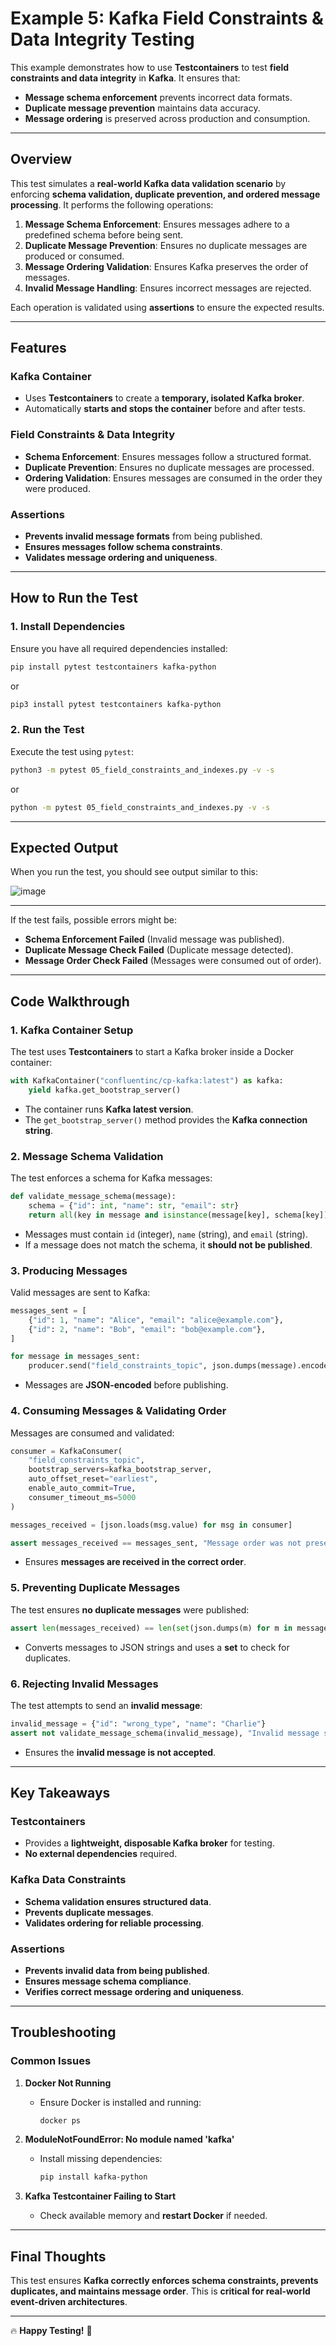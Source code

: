 # Example 5: Kafka Field Constraints & Data Integrity Testing

This example demonstrates how to use **Testcontainers** to test **field constraints and data integrity** in **Kafka**. It ensures that:

- **Message schema enforcement** prevents incorrect data formats.
- **Duplicate message prevention** maintains data accuracy.
- **Message ordering** is preserved across production and consumption.

---

## **Overview**

This test simulates a **real-world Kafka data validation scenario** by enforcing **schema validation, duplicate prevention, and ordered message processing**. It performs the following operations:

1. **Message Schema Enforcement**: Ensures messages adhere to a predefined schema before being sent.
2. **Duplicate Message Prevention**: Ensures no duplicate messages are produced or consumed.
3. **Message Ordering Validation**: Ensures Kafka preserves the order of messages.
4. **Invalid Message Handling**: Ensures incorrect messages are rejected.

Each operation is validated using **assertions** to ensure the expected results.

---

## **Features**

### **Kafka Container**
- Uses **Testcontainers** to create a **temporary, isolated Kafka broker**.
- Automatically **starts and stops the container** before and after tests.

### **Field Constraints & Data Integrity**
- **Schema Enforcement**: Ensures messages follow a structured format.
- **Duplicate Prevention**: Ensures no duplicate messages are processed.
- **Ordering Validation**: Ensures messages are consumed in the order they were produced.

### **Assertions**
- **Prevents invalid message formats** from being published.
- **Ensures messages follow schema constraints**.
- **Validates message ordering and uniqueness**.

---

## **How to Run the Test**

### **1. Install Dependencies**
Ensure you have all required dependencies installed:

```bash
pip install pytest testcontainers kafka-python
```

or

```bash
pip3 install pytest testcontainers kafka-python
```

### **2. Run the Test**
Execute the test using `pytest`:

```bash
python3 -m pytest 05_field_constraints_and_indexes.py -v -s
```

or

```bash
python -m pytest 05_field_constraints_and_indexes.py -v -s
```

---

## **Expected Output**
When you run the test, you should see output similar to this:

![image](https://github.com/user-attachments/assets/8473e316-9b28-4fa9-af5b-f67e9c6957ad)

---

If the test fails, possible errors might be:
- **Schema Enforcement Failed** (Invalid message was published).
- **Duplicate Message Check Failed** (Duplicate message detected).
- **Message Order Check Failed** (Messages were consumed out of order).

---

## **Code Walkthrough**

### **1. Kafka Container Setup**
The test uses **Testcontainers** to start a Kafka broker inside a Docker container:

```python
with KafkaContainer("confluentinc/cp-kafka:latest") as kafka:
    yield kafka.get_bootstrap_server()
```

- The container runs **Kafka latest version**.
- The `get_bootstrap_server()` method provides the **Kafka connection string**.

### **2. Message Schema Validation**
The test enforces a schema for Kafka messages:

```python
def validate_message_schema(message):
    schema = {"id": int, "name": str, "email": str}
    return all(key in message and isinstance(message[key], schema[key]) for key in schema)
```

- Messages must contain `id` (integer), `name` (string), and `email` (string).
- If a message does not match the schema, it **should not be published**.

### **3. Producing Messages**
Valid messages are sent to Kafka:

```python
messages_sent = [
    {"id": 1, "name": "Alice", "email": "alice@example.com"},
    {"id": 2, "name": "Bob", "email": "bob@example.com"},
]

for message in messages_sent:
    producer.send("field_constraints_topic", json.dumps(message).encode("utf-8"))
```

- Messages are **JSON-encoded** before publishing.

### **4. Consuming Messages & Validating Order**
Messages are consumed and validated:

```python
consumer = KafkaConsumer(
    "field_constraints_topic",
    bootstrap_servers=kafka_bootstrap_server,
    auto_offset_reset="earliest",
    enable_auto_commit=True,
    consumer_timeout_ms=5000
)

messages_received = [json.loads(msg.value) for msg in consumer]

assert messages_received == messages_sent, "Message order was not preserved!"
```

- Ensures **messages are received in the correct order**.

### **5. Preventing Duplicate Messages**
The test ensures **no duplicate messages** were published:

```python
assert len(messages_received) == len(set(json.dumps(m) for m in messages_received)), "Duplicate messages detected!"
```

- Converts messages to JSON strings and uses a **set** to check for duplicates.

### **6. Rejecting Invalid Messages**
The test attempts to send an **invalid message**:

```python
invalid_message = {"id": "wrong_type", "name": "Charlie"}
assert not validate_message_schema(invalid_message), "Invalid message should be rejected!"
```

- Ensures the **invalid message is not accepted**.

---

## **Key Takeaways**

### **Testcontainers**
- Provides a **lightweight, disposable Kafka broker** for testing.
- **No external dependencies** required.

### **Kafka Data Constraints**
- **Schema validation ensures structured data**.
- **Prevents duplicate messages**.
- **Validates ordering for reliable processing**.

### **Assertions**
- **Prevents invalid data from being published**.
- **Ensures message schema compliance**.
- **Verifies correct message ordering and uniqueness**.

---

## **Troubleshooting**
### **Common Issues**
1. **Docker Not Running**  
   - Ensure Docker is installed and running:  
     ```bash
     docker ps
     ```

2. **ModuleNotFoundError: No module named 'kafka'**  
   - Install missing dependencies:  
     ```bash
     pip install kafka-python
     ```

3. **Kafka Testcontainer Failing to Start**  
   - Check available memory and **restart Docker** if needed.

---

## **Final Thoughts**
This test ensures **Kafka correctly enforces schema constraints, prevents duplicates, and maintains message order**. This is **critical for real-world event-driven architectures**.

---

🔥 **Happy Testing!** 🚀
